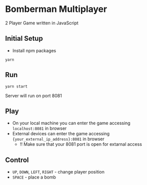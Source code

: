 # Bomberman Multiplayer
2 Player Game written in JavaScript

## Initial Setup

* Install npm packages
```
yarn
```

## Run
```
yarn start
```
Server will run on port 8081

## Play
* On your local machine you can enter the game accessing `localhost:8081` in browser
* External devices can enter the game accessing `{your_external_ip_address}:8081` in browser
    * !! Make sure that your 8081 port is open for extarnal access

## Control
* `UP`, `DOWN`, `LEFT`, `RIGHT` - change player position
* `SPACE` - place a bomb